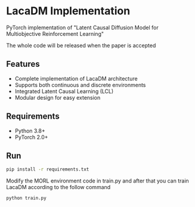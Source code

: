 # LacaDM Implementation

PyTorch implementation of "Latent Causal Diffusion Model for Multiobjective Reinforcement Learning"

The whole code will be released when the paper is accepted

## Features
- Complete implementation of LacaDM architecture
- Supports both continuous and discrete environments
- Integrated Latent Causal Learning (LCL)
- Modular design for easy extension

## Requirements
- Python 3.8+
- PyTorch 2.0+

## Run
```bash
pip install -r requirements.txt
```
Modify the MORL environment code in train.py and after that you can train LacaDM according to the follow command

```bash
python train.py
```
